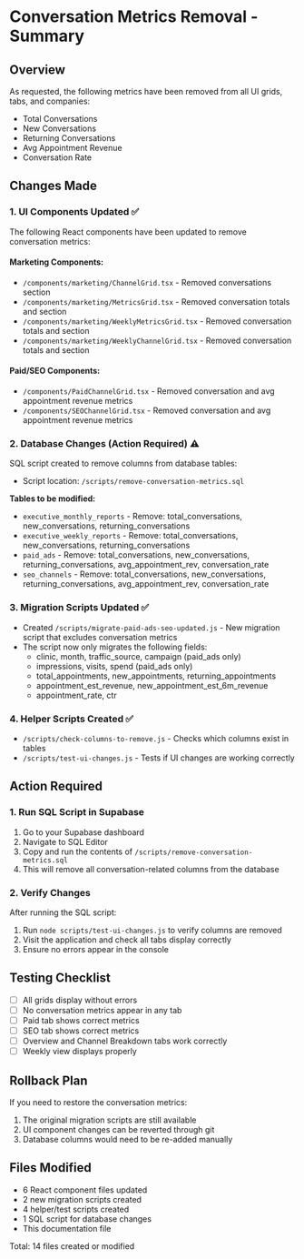 # Conversation Metrics Removal - Summary

## Overview
As requested, the following metrics have been removed from all UI grids, tabs, and companies:
- Total Conversations
- New Conversations
- Returning Conversations
- Avg Appointment Revenue
- Conversation Rate

## Changes Made

### 1. UI Components Updated ✅
The following React components have been updated to remove conversation metrics:

#### Marketing Components:
- `/components/marketing/ChannelGrid.tsx` - Removed conversations section
- `/components/marketing/MetricsGrid.tsx` - Removed conversation totals and section
- `/components/marketing/WeeklyMetricsGrid.tsx` - Removed conversation totals and section
- `/components/marketing/WeeklyChannelGrid.tsx` - Removed conversation totals and section

#### Paid/SEO Components:
- `/components/PaidChannelGrid.tsx` - Removed conversation and avg appointment revenue metrics
- `/components/SEOChannelGrid.tsx` - Removed conversation and avg appointment revenue metrics

### 2. Database Changes (Action Required) ⚠️
SQL script created to remove columns from database tables:
- Script location: `/scripts/remove-conversation-metrics.sql`

**Tables to be modified:**
- `executive_monthly_reports` - Remove: total_conversations, new_conversations, returning_conversations
- `executive_weekly_reports` - Remove: total_conversations, new_conversations, returning_conversations
- `paid_ads` - Remove: total_conversations, new_conversations, returning_conversations, avg_appointment_rev, conversation_rate
- `seo_channels` - Remove: total_conversations, new_conversations, returning_conversations, avg_appointment_rev, conversation_rate

### 3. Migration Scripts Updated ✅
- Created `/scripts/migrate-paid-ads-seo-updated.js` - New migration script that excludes conversation metrics
- The script now only migrates the following fields:
  - clinic, month, traffic_source, campaign (paid_ads only)
  - impressions, visits, spend (paid_ads only)
  - total_appointments, new_appointments, returning_appointments
  - appointment_est_revenue, new_appointment_est_6m_revenue
  - appointment_rate, ctr

### 4. Helper Scripts Created ✅
- `/scripts/check-columns-to-remove.js` - Checks which columns exist in tables
- `/scripts/test-ui-changes.js` - Tests if UI changes are working correctly

## Action Required

### 1. Run SQL Script in Supabase
1. Go to your Supabase dashboard
2. Navigate to SQL Editor
3. Copy and run the contents of `/scripts/remove-conversation-metrics.sql`
4. This will remove all conversation-related columns from the database

### 2. Verify Changes
After running the SQL script:
1. Run `node scripts/test-ui-changes.js` to verify columns are removed
2. Visit the application and check all tabs display correctly
3. Ensure no errors appear in the console

## Testing Checklist
- [ ] All grids display without errors
- [ ] No conversation metrics appear in any tab
- [ ] Paid tab shows correct metrics
- [ ] SEO tab shows correct metrics
- [ ] Overview and Channel Breakdown tabs work correctly
- [ ] Weekly view displays properly

## Rollback Plan
If you need to restore the conversation metrics:
1. The original migration scripts are still available
2. UI component changes can be reverted through git
3. Database columns would need to be re-added manually

## Files Modified
- 6 React component files updated
- 2 new migration scripts created
- 4 helper/test scripts created
- 1 SQL script for database changes
- This documentation file

Total: 14 files created or modified